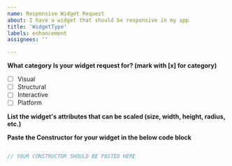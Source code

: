 ```yaml
---
name: Responsive Widget Request
about: I have a widget that should be responsive in my app
title: 'WidgetType'
labels: enhancement
assignees: ''

---
```


**What category Is your widget request for? (mark with [x] for category)**
- [ ] Visual
- [ ] Structural
- [ ] Interactive
- [ ] Platform

**List the widget's attributes that can be scaled (size, width, height, radius, etc.)**

**Paste the Constructor for your widget in the below code block**

```dart

// YOUR CONSTRUCTOR SHOULD BE PASTED HERE

```

